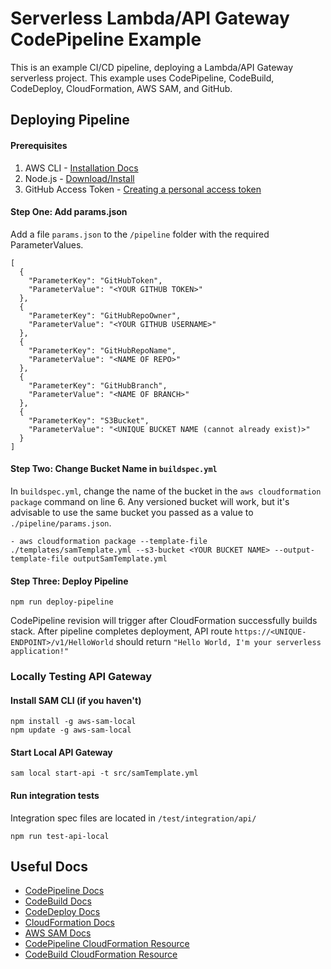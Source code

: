 # Serverless Lambda/API Gateway CodePipeline Example

This is an example CI/CD pipeline, deploying a Lambda/API Gateway serverless project. This example uses CodePipeline, CodeBuild, CodeDeploy, CloudFormation, AWS SAM, and GitHub.

## Deploying Pipeline
#### Prerequisites
1. AWS CLI - [Installation Docs](https://docs.aws.amazon.com/cli/latest/userguide/installing.html)
2. Node.js - [Download/Install](https://nodejs.org/en/download/)
3. GitHub Access Token - [Creating a personal access token](https://help.github.com/articles/creating-a-personal-access-token-for-the-command-line/)
#### Step One: Add params.json
Add a file `params.json` to the `/pipeline` folder with the required ParameterValues.
```
[
  {
    "ParameterKey": "GitHubToken",
    "ParameterValue": "<YOUR GITHUB TOKEN>"
  },
  {
    "ParameterKey": "GitHubRepoOwner",
    "ParameterValue": "<YOUR GITHUB USERNAME>"
  },
  {
    "ParameterKey": "GitHubRepoName",
    "ParameterValue": "<NAME OF REPO>"
  },
  {
    "ParameterKey": "GitHubBranch",
    "ParameterValue": "<NAME OF BRANCH>"
  },
  {
    "ParameterKey": "S3Bucket",
    "ParameterValue": "<UNIQUE BUCKET NAME (cannot already exist)>"
  }
]
```
#### Step Two: Change Bucket Name in `buildspec.yml`
In `buildspec.yml`, change the name of the bucket in the `aws cloudformation package` command on line 6. Any versioned bucket will work, but it's advisable to use the same bucket you passed as a value to `./pipeline/params.json`.
```
- aws cloudformation package --template-file ./templates/samTemplate.yml --s3-bucket <YOUR BUCKET NAME> --output-template-file outputSamTemplate.yml
```


#### Step Three: Deploy Pipeline
```
npm run deploy-pipeline
```
CodePipeline revision will trigger after CloudFormation successfully builds stack. After pipeline completes deployment, API route `https://<UNIQUE-ENDPOINT>/v1/HelloWorld` should return `"Hello World, I'm your serverless application!"`

### Locally Testing API Gateway
#### Install SAM CLI (if you haven't)
```
npm install -g aws-sam-local
npm update -g aws-sam-local
```
#### Start Local API Gateway
```
sam local start-api -t src/samTemplate.yml
```
#### Run integration tests
Integration spec files are located in `/test/integration/api/`
```
npm run test-api-local
```

## Useful Docs
- [CodePipeline Docs](https://docs.aws.amazon.com/codepipeline/latest/userguide/welcome.html)
- [CodeBuild Docs](https://docs.aws.amazon.com/codebuild/latest/userguide/welcome.html)
- [CodeDeploy Docs](https://docs.aws.amazon.com/codedeploy/latest/userguide/welcome.html)
- [CloudFormation Docs](https://docs.aws.amazon.com/AWSCloudFormation/latest/UserGuide/Welcome.html)
- [AWS SAM Docs](https://github.com/awslabs/serverless-application-model)
- [CodePipeline CloudFormation Resource](https://docs.aws.amazon.com/AWSCloudFormation/latest/UserGuide/aws-resource-codepipeline-pipeline.html)
- [CodeBuild CloudFormation Resource](https://docs.aws.amazon.com/AWSCloudFormation/latest/UserGuide/aws-resource-codebuild-project.html)
